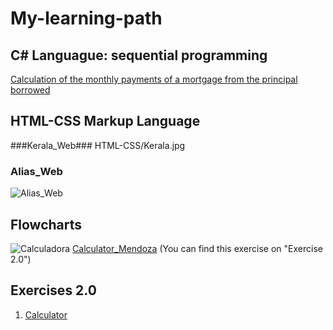 # My-learning-path

## C# Languague: sequential programming

[Calculation of the monthly payments of a mortgage from the principal borrowed](https://raw.githubusercontent.com/Matias-14/My-learning-path/main/Sequential%20programming/Ejericio_quince.cs)


## HTML-CSS Markup Language

###Kerala_Web###
HTML-CSS/Kerala.jpg



### Alias_Web
![Alias_Web](https://user-images.githubusercontent.com/123888488/223516447-b3096b36-7b99-45dc-9832-251d13cbfb3a.jpeg)



## Flowcharts

![Calculadora](https://user-images.githubusercontent.com/123888488/223506486-e2e40c12-d6f3-469f-a37a-4906b04da0f1.png)
	[Calculator_Mendoza](https://raw.githubusercontent.com/Matias-14/My-learning-path/main/10/Exercises%202.0/Calculator_Matias.cs) (You can find this exercise on "Exercise 2.0")
	
## Exercises 2.0
1. [Calculator](https://raw.githubusercontent.com/Matias-14/My-learning-path/main/10/Exercises%202.0/Calculator_Matias.cs)
